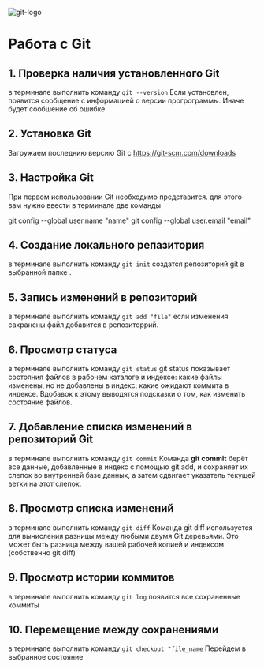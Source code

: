 ![git-logo](GitLogo.png)
# Работа с Git
## 1. Проверка наличия установленного Git
в терминале выполнить команду `git --version`
Если установлен, появится сообщение с информацией о версии прогрограммы. Иначе будет сообшение об ошибке

## 2. Установка Git
Загружаем последнию версию  Git с https://git-scm.com/downloads

## 3. Настройка Git 
При первом использовании Git  необходимо представится. для этого вам нужно ввести в терминале две команды

git config --global user.name "name"
git config --global user.email "email"

## 4. Создание локального репазитория
 в терминале выполнить команду `git init`
 создатся репозиторий git в выбранной папке .

 ## 5. Запись изменений в репозиторий
 в терминале выполнить команду `git add "file"`
 если изменения сахранены файл добавится в репозиторрий.

## 6. Просмотр статуса 
 в терминале выполнить команду `git status`
 git status показывает состояния файлов в рабочем каталоге и индексе: какие файлы изменены, но не добавлены в индекс; какие ожидают коммита в индексе. Вдобавок к этому выводятся подсказки о том, как изменить состояние файлов.

 ## 7. Добавление списка изменений в репозиторий Git
 в терминале выполнить команду `git commit`
 Команда **git commit** берёт все данные, добавленные в индекс с помощью git add, и сохраняет их слепок во внутренней базе данных, а затем сдвигает указатель текущей ветки на этот слепок.

## 8. Просмотр списка изменений 
 в терминале выполнить команду `git diff`
Команда git diff используется для вычисления разницы между любыми двумя Git деревьями. Это может быть разница между вашей рабочей копией и индексом (собственно git diff)

## 9. Просмотр истории коммитов 
 в терминале выполнить команду `git log`
 появится все сохраненные коммиты 

 ## 10. Перемещение между сохранениями
 в терминале выполнить команду `git checkout "file_name`
 Перейдем в выбранное состояние 

